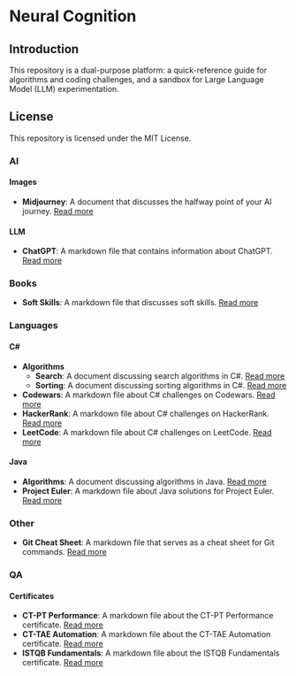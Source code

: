 # Neural Cognition

## Introduction
This repository is a dual-purpose platform: a quick-reference guide for algorithms and coding challenges, and a sandbox for Large Language Model (LLM) experimentation.

## License
This repository is licensed under the MIT License. 

### AI

#### Images

- **Midjourney**: A document that discusses the halfway point of your AI journey. [Read more](https://github.com/margusmartsepp/margusmartsepp.github.io/blob/main/AI/Images/Midjourney.md)

#### LLM

- **ChatGPT**: A markdown file that contains information about ChatGPT. [Read more](https://github.com/margusmartsepp/margusmartsepp.github.io/blob/main/AI/LLM/ChatGPT.md)

### Books

- **Soft Skills**: A markdown file that discusses soft skills. [Read more](https://github.com/margusmartsepp/margusmartsepp.github.io/blob/main/Books/SoftSkills.md)

### Languages

#### C#

- **Algorithms**
  - **Search**: A document discussing search algorithms in C#. [Read more](https://github.com/margusmartsepp/margusmartsepp.github.io/blob/main/Languages/C%23/Algorithms/Search.md)
  - **Sorting**: A document discussing sorting algorithms in C#. [Read more](https://github.com/margusmartsepp/margusmartsepp.github.io/blob/main/Languages/C%23/Algorithms/Sorting.md)
- **Codewars**: A markdown file about C# challenges on Codewars. [Read more](https://github.com/margusmartsepp/margusmartsepp.github.io/blob/main/Languages/C%23/CodewarsC%23.md)
- **HackerRank**: A markdown file about C# challenges on HackerRank. [Read more](https://github.com/margusmartsepp/margusmartsepp.github.io/blob/main/Languages/C%23/HackerRankC%23.md)
- **LeetCode**: A markdown file about C# challenges on LeetCode. [Read more](https://github.com/margusmartsepp/margusmartsepp.github.io/blob/main/Languages/C%23/LeetCodeC%23.md)

#### Java

- **Algorithms**: A document discussing algorithms in Java. [Read more](https://github.com/margusmartsepp/margusmartsepp.github.io/blob/main/Languages/Java/AlgorithmsJava.md)
- **Project Euler**: A markdown file about Java solutions for Project Euler. [Read more](https://github.com/margusmartsepp/margusmartsepp.github.io/blob/main/Languages/Java/ProjectEulerJava.md)

### Other

- **Git Cheat Sheet**: A markdown file that serves as a cheat sheet for Git commands. [Read more](https://github.com/margusmartsepp/margusmartsepp.github.io/blob/main/Other/GitCheatSheet.md)

### QA

#### Certificates

- **CT-PT Performance**: A markdown file about the CT-PT Performance certificate. [Read more](https://github.com/margusmartsepp/margusmartsepp.github.io/blob/main/QA/Certificates/CT-PT_Performance.md)
- **CT-TAE Automation**: A markdown file about the CT-TAE Automation certificate. [Read more](https://github.com/margusmartsepp/margusmartsepp.github.io/blob/main/QA/Certificates/CT-TAE_Automation.md)
- **ISTQB Fundamentals**: A markdown file about the ISTQB Fundamentals certificate. [Read more](https://github.com/margusmartsepp/margusmartsepp.github.io/blob/main/QA/Certificates/ISTQB_Fundamentals.md)
